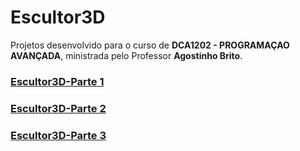 # Escultor3D

Projetos desenvolvido para o curso de **DCA1202 - PROGRAMAÇAO AVANÇADA**, ministrada pelo Professor **Agostinho Brito**.

### <a href="https://github.com/rfmaia/Escultor3D/tree/master/Escultor3D-parte1">Escultor3D-Parte 1</a>

### <a href="https://github.com/rfmaia/Escultor3D/tree/master/Escultor3D-parte2">Escultor3D-Parte 2</a>

### <a href="https://github.com/rfmaia/Escultor3D/tree/master/Escultor3D-parte3">Escultor3D-Parte 3</a>
